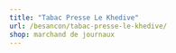 ```yaml
---
title: "Tabac Presse Le Khedive"
url: /besancon/tabac-presse-le-khedive/
shop: marchand de journaux
---
```

